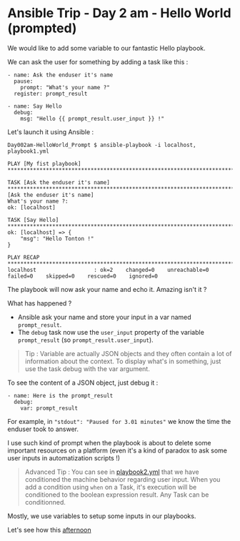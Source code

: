 # Ansible Trip - Day 2 am - Hello World (prompted)

We would like to add some variable to our fantastic Hello playbook.

We can ask the user for something by adding a task like this :

```
- name: Ask the enduser it's name
  pause:
    prompt: "What's your name ?"
  register: prompt_result

- name: Say Hello
  debug:
    msg: "Hello {{ prompt_result.user_input }} !"
```

Let's launch it using Ansible :

```
Day002am-HelloWorld_Prompt $ ansible-playbook -i localhost, playbook1.yml

PLAY [My fist playbook] *********************************************************************************************

TASK [Ask the enduser it's name] ************************************************************************************
[Ask the enduser it's name]
What's your name ?:
ok: [localhost]

TASK [Say Hello] ****************************************************************************************************
ok: [localhost] => {
    "msg": "Hello Tonton !"
}

PLAY RECAP **********************************************************************************************************
localhost                  : ok=2    changed=0    unreachable=0    failed=0    skipped=0    rescued=0    ignored=0
```

The playbook will now ask your name and echo it. Amazing isn't it ?

What has happened ?
* Ansible ask your name and store your input in a var named `prompt_result`.
* The `debug` task now use the `user_input` property of the variable `prompt_result` (so `prompt_result.user_input`).

> Tip : Variable are actually JSON objects and they often contain a lot of information about the context.
To display what's in something, just use the task debug with the var argument.

To see the content of a JSON object, just debug it :

```
- name: Here is the prompt_result
  debug:
    var: prompt_result
```

For example, in `"stdout": "Paused for 3.01 minutes"` we know the time the enduser took to answer.

I use such kind of prompt when the playbook is about to delete some important resources on a platform (even it's a kind of paradox to ask some user inputs in automatization scripts !)

> Advanced Tip : You can see in [playbook2.yml](playbook2.yml#L20) that we have conditioned the machine behavior regarding user input. When you add a condition using `when` on a Task, it's execution will be conditioned to the boolean expression result. Any Task can be conditionned.

Mostly, we use variables to setup some inputs in our playbooks.

Let's see how this [afternoon](https://github.com/xdegenne/1AnsibleTipPerDay/tree/master/Day002pm-HelloWorld_Parametrized)
